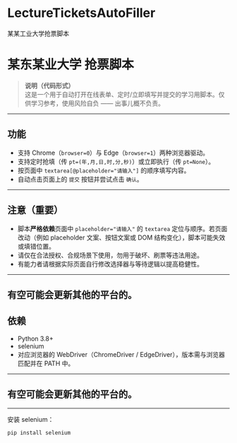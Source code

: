 # LectureTicketsAutoFiller
某某工业大学抢票脚本
# 某东某业大学 抢票脚本

> **说明（代码形式）**  
> 这是一个用于自动打开在线表单、定时/立即填写并提交的学习用脚本。仅供学习参考，使用风险自负 —— 出事儿概不负责。

---

## 功能
- 支持 Chrome（`browser=0`）与 Edge（`browser=1`）两种浏览器驱动。
- 支持定时抢填（传 `pt=(年,月,日,时,分,秒)`）或立即执行（传 `pt=None`）。
- 按页面中 `textarea[@placeholder="请输入"]` 的顺序填写内容。
- 自动点击页面上的 `提交` 按钮并尝试点击 `确认`。

---

## 注意（重要）
- 脚本**严格依赖**页面中 `placeholder="请输入"` 的 `textarea` 定位与顺序。若页面改动（例如 placeholder 文案、按钮文案或 DOM 结构变化），脚本可能失效或填错位置。  
- 请仅在合法授权、合规场景下使用，勿用于破坏、刷票等违法用途。  
- 有能力者请根据实际页面自行修改选择器与等待逻辑以提高稳健性。  

---
## 有空可能会更新其他的平台的。
## 依赖
- Python 3.8+
- selenium
- 对应浏览器的 WebDriver（ChromeDriver / EdgeDriver），版本需与浏览器匹配并在 PATH 中。

---
## 有空可能会更新其他的平台的。
---

安装 selenium：
```bash
pip install selenium
